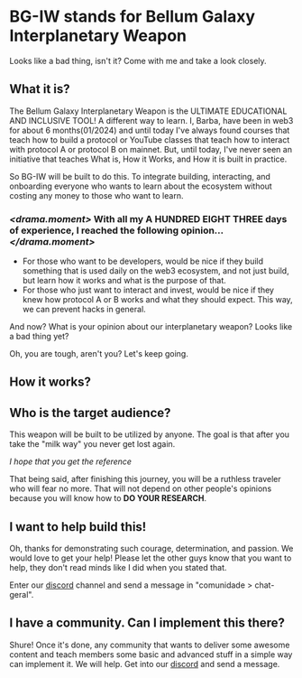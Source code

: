 # BG-IW stands for Bellum Galaxy Interplanetary Weapon

Looks like a bad thing, isn't it? Come with me and take a look closely.

## What it is?
The Bellum Galaxy Interplanetary Weapon is the ULTIMATE EDUCATIONAL AND INCLUSIVE TOOL!
A different way to learn. I, Barba, have been in web3 for about 6 months(01/2024) and until today I've always found courses that teach how to build a protocol or YouTube classes that teach how to interact with protocol A or protocol B on mainnet. But, until today, I've never seen an initiative that teaches What is, How it Works, and How it is built in practice.

So BG-IW will be built to do this. To integrate building, interacting, and onboarding everyone who wants to learn about the ecosystem without costing any money to those who want to learn.

### *<drama.moment>* With all my A HUNDRED EIGHT THREE days of experience, I reached the following opinion...*</drama.moment>*
- For those who want to be developers, would be nice if they build something that is used daily on the web3 ecosystem, and not just build, but learn how it works and what is the purpose of that.
- For those who just want to interact and invest, would be nice if they knew how protocol A or B works and what they should expect. This way, we can prevent hacks in general.

And now? What is your opinion about our interplanetary weapon? Looks like a bad thing yet?

Oh, you are tough, aren't you? Let's keep going.

## How it works?

## Who is the target audience?
This weapon will be built to be utilized by anyone. The goal is that after you take the "milk way" you never get lost again.

*I hope that you get the reference*

That being said, after finishing this journey, you will be a ruthless traveler who will fear no more. That will not depend on other people's opinions because you will know how to **DO YOUR RESEARCH**.

## I want to help build this!
Oh, thanks for demonstrating such courage, determination, and passion. We would love to get your help!
Please let the other guys know that you want to help, they don't read minds like I did when you stated that.

Enter our [discord](https://discord.gg/H2UpdzbbRJ) channel and send a message in "comunidade > chat-geral".

## I have a community. Can I implement this there?
Shure! Once it's done, any community that wants to deliver some awesome content and teach members some basic and advanced stuff in a simple way can implement it. We will help. Get into our [discord](https://discord.gg/H2UpdzbbRJ) and send a message.
